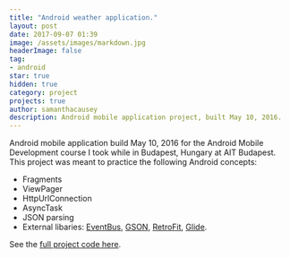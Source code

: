 ```yaml
---
title: "Android weather application."
layout: post
date: 2017-09-07 01:39
image: /assets/images/markdown.jpg
headerImage: false
tag:
- android
star: true
hidden: true
category: project
projects: true
author: samanthacausey
description: Android mobile application project, built May 10, 2016.
---
```


Android mobile application build May 10, 2016 for the Android Mobile Development course I took while in Budapest, Hungary at AIT Budapest. This project was meant to practice the following Android concepts:

* Fragments
* ViewPager
* HttpUrlConnection
* AsyncTask
* JSON parsing
* External libaries: [EventBus](https://github.com/greenrobot/EventBus), [GSON](https://github.com/google/gson), [RetroFit](http://square.github.io/retrofit/), [Glide](https://github.com/bumptech/glide).

See the [full project code here](https://github.com/scausey/Weather-Report).